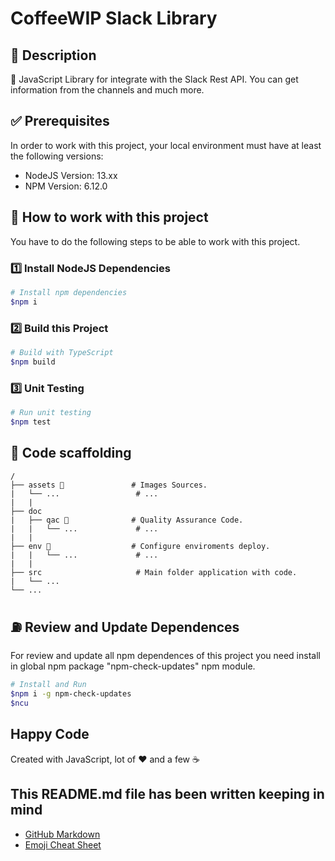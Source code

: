 # CoffeeWIP Slack Library

## 🔖 Description

🔌 JavaScript Library for integrate with the Slack Rest API. You can get information from the channels and much more.

## ✅ Prerequisites

In order to work with this project, your local environment must have at least the following versions:

* NodeJS Version: 13.xx
* NPM Version: 6.12.0

## 📐 How to work with this project

You have to do the following steps to be able to work with this project.

### 1️⃣ Install NodeJS Dependencies

```bash
# Install npm dependencies
$npm i
```

### 2️⃣ Build this Project

```bash
# Build with TypeScript
$npm build
```

### 3️⃣ Unit Testing

```bash
# Run unit testing
$npm test
```

## 📂 Code scaffolding

```
/
├── assets 🌈               # Images Sources.
|   └── ...                 # ...
|   |
├── doc
|   ├── qac 🔰              # Quality Assurance Code.
|   |   └── ...             # ...
|   |
├── env 🔌                  # Configure enviroments deploy.
|   |   └── ...             # ...
|   |
├── src                     # Main folder application with code.
|   └── ...   
└── ...
```

## ⛽️ Review and Update Dependences

For review and update all npm dependences of this project you need install in global npm package "npm-check-updates" npm module.

```bash
# Install and Run
$npm i -g npm-check-updates
$ncu
```

## Happy Code

Created with JavaScript, lot of ❤️ and a few ☕️

## This README.md file has been written keeping in mind

- [GitHub Markdown](https://guides.github.com/features/mastering-markdown/)
- [Emoji Cheat Sheet](https://www.webfx.com/tools/emoji-cheat-sheet/)

